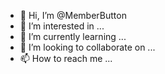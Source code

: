 - 👋 Hi, I’m @MemberButton
- 👀 I’m interested in ...
- 🌱 I’m currently learning ...
- 💞️ I’m looking to collaborate on ...
- 📫 How to reach me ...

<!---
MemberButton/MemberButton is a ✨ special ✨ repository because its `README.md` (this file) appears on your GitHub profile.
You can click the Preview link to take a look at your changes.
--->
